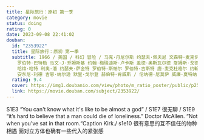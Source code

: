 ```yaml
---
title: 星际旅行：原初 第一季
category: movie
status: doing
rating: 0
date: 2023-09-08 22:41:02
douban:
  id: "2353922"
  title: 星际旅行：原初 第一季
  subtitle: 1966 / 美国 / 科幻 冒险 / 马克·丹尼尔斯 约瑟夫·佩夫尼 文森特·麦克伊维提 瑞弗·赛恩斯基 裘德·泰勒 赫伯·沃勒斯坦
    罗伯特·巴特勒 马文·J·乔姆斯基 约翰·梅瑞迪斯·卢卡斯 盖德·奥斯瓦尔德 詹姆斯·戈德斯通 赫歇尔·多尔蒂 大卫·亚历山大 劳伦斯·多布金
    哈维·哈特 利奥·潘 约瑟夫·萨金特 罗伯特·斯帕尔 罗伯特·吉斯特 唐·麦克杜格尔 约翰·纽兰 迈克尔·奥赫里奇 约翰·厄曼 詹姆斯·科马驰
    安东尼·利德 吉恩·纳尔逊 默里·戈尔登 赫伯特·肯威斯 / 伦纳德·尼莫伊 威廉·夏特纳
  rating: 9.4
  cover: https://img1.doubanio.com/view/photo/m_ratio_poster/public/p2536030530.jpg
  link: https://movie.douban.com/subject/2353922/
---
```


S1E3 “You can't know what it's like to be almost a god” / S1E7 很无聊 / S1E9 “it’s hard to believe that a man could die of loneliness.” Doctor McAllen.  “Not when you’ve sat in that room.“Caption Kirk./ s1e10 很有意思的互不信任的物种相遇 面对立方体也确有一些代入的紧张感
